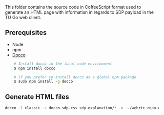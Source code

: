 This folder contains the source code in CoffeeScript format used to generate an HTML page with information in regards to SDP payload in the TU Go web client.

## Prerequisites

- Node
- npm
- [Docco](https://jashkenas.github.io/docco/)

```bash
    # Install docco in the local node environment
    $ npm install docco

    # if you prefer to install docco as a global npm package
    $ sudo npm install -g docco

```

## Generate HTML files

```bash
docco -l classic -c docco-sdp.css sdp-explanation/* -o ../webrtc-repo-dist/
```

